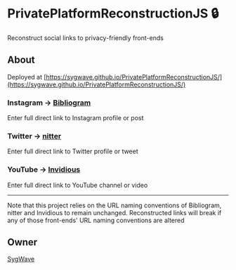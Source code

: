 # PrivatePlatformReconstructionJS 🔒

Reconstruct social links to privacy-friendly front-ends

## About

Deployed at [https://sygwave.github.io/PrivatePlatformReconstructionJS/](https://sygwave.github.io/PrivatePlatformReconstructionJS/)

### Instagram -> [Bibliogram](https://github.com/cloudrac3r/bibliogram)

Enter full direct link to Instagram profile or post

### Twitter -> [nitter](https://github.com/zedeus/nitter)

Enter full direct link to Twitter profile or tweet

### YouTube -> [Invidious](https://github.com/iv-org/invidious)

Enter full direct link to YouTube channel or video

---

Note that this project relies on the URL naming conventions of Bibliogram, nitter and Invidious to remain unchanged. Reconstructed links will break if any of those front-ends' URL naming conventions are altered 

## Owner

[SygWave](https://sygwave.github.io)
